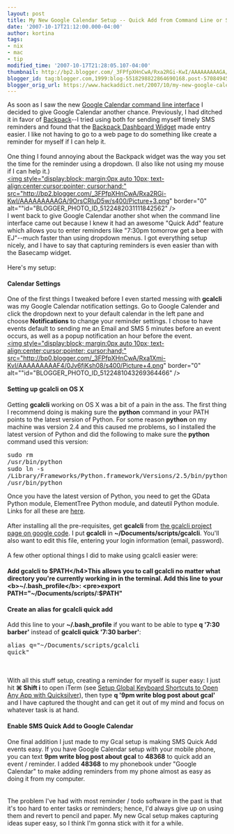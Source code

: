 ```yaml
---
layout: post
title: My New Google Calendar Setup -- Quick Add from Command Line or SMS
date: '2007-10-17T21:12:00.000-04:00'
author: kortina
tags:
- nix
- mac
- tip
modified_time: '2007-10-17T21:28:05.107-04:00'
thumbnail: http://bp2.blogger.com/_3FPfpXHnCwA/Rxa2RGi-KwI/AAAAAAAAAGA/9OrsCRIuD5w/s72-c/Picture+3.png
blogger_id: tag:blogger.com,1999:blog-5518298822864690168.post-570849457066673987
blogger_orig_url: https://www.hackaddict.net/2007/10/my-new-google-calendar-setup-quick-add.html
---
```


As soon as I saw the new <a href="http://code.google.com/p/gcalcli/" title="gcalcli - Google Code">Google Calendar command line interface</a> I decided to give Google Calendar another chance.  Previously, I had ditched it in favor of <a href="http://www.backpackit.com/" title="Get organized and stay organized: Backpack">Backpack</a>--I tried using both for sending myself timely SMS reminders and found that the <a href="http://www.apple.com/downloads/dashboard/business/backpack.html" title="Apple - Downloads - Dashboard Widgets - Backpack">Backpack Dashboard Widget</a> made entry easier.  I like not having to go to a web page to do something like create a reminder for myself if I can help it.<br /><br />One thing I found annoying about the Backpack widget was the way you set the time for the reminder using a dropdown. (I also like not using my mouse if I can help it.)<br /><a onblur="try {parent.deselectBloggerImageGracefully();} catch(e) {}" href="http://bp2.blogger.com/_3FPfpXHnCwA/Rxa2RGi-KwI/AAAAAAAAAGA/9OrsCRIuD5w/s1600-h/Picture+3.png"><img style="display:block; margin:0px auto 10px; text-align:center;cursor:pointer; cursor:hand;" src="http://bp2.blogger.com/_3FPfpXHnCwA/Rxa2RGi-KwI/AAAAAAAAAGA/9OrsCRIuD5w/s400/Picture+3.png" border="0" alt=""id="BLOGGER_PHOTO_ID_5122482031111842562" /></a><br />I went back to give Google Calendar another shot when the command line interface came out because I knew it had an awesome "Quick Add" feature which allows you to enter reminders like "7:30pm tomorrow get a beer with EJ"--much faster than using dropdown menus.  I got everything setup nicely, and I have to say that capturing reminders is even easier than with the Basecamp widget.<br /><br />Here's my setup:<h4>Calendar Settings</h4>One of the first things I tweaked before I even started messing with <b>gcalcli</b> was my Google Calendar notification settings.  Go to Google Calender and click the dropdown next to your default calendar in the left pane and choose <b>Notifications</b> to change your reminder settings.  I chose to have events default to sending me an Email and SMS 5 minutes before an event occurs, as well as a popup notification an hour before the event.<br /><a onblur="try {parent.deselectBloggerImageGracefully();} catch(e) {}" href="http://bp0.blogger.com/_3FPfpXHnCwA/Rxa1Xmi-KvI/AAAAAAAAAF4/0Jv6fjKsh08/s1600-h/Picture+4.png"><img style="display:block; margin:0px auto 10px; text-align:center;cursor:pointer; cursor:hand;" src="http://bp0.blogger.com/_3FPfpXHnCwA/Rxa1Xmi-KvI/AAAAAAAAAF4/0Jv6fjKsh08/s400/Picture+4.png" border="0" alt=""id="BLOGGER_PHOTO_ID_5122481043269364466" /></a><h4>Setting up gcalcli on OS X</h4>Getting <b>gcalcli</b> working on OS X was a bit of a pain in the ass.  The first thing I recommend doing is making sure the <b>python</b> command in your PATH points to the latest version of Python.  For some reason <b>python</b> on my machine was version 2.4 and this caused me problems, so I installed the latest version of Python and did the following to make sure the <b>python</b> command used this version:<pre>sudo rm /usr/bin/python<br />sudo ln -s /Library/Frameworks/Python.framework/Versions/2.5/bin/python /usr/bin/python</pre>Once you have the latest version of Python, you need to get the GData Python module, ElementTree Python module, and dateutil Python module.  Links for all these are <a href="http://code.google.com/p/gcalcli/" title="gcalcli - Google Code">here</a>.<br /><br />After installing all the pre-requisites, get <b>gcalcli</b> from <a href="http://code.google.com/p/gcalcli/downloads/list" title="gcalcli - Google Code">the gcalcli project page on google code</a>.  I put <b>gcalcli</b> in <b>~/Documents/scripts/gcalcli</b>.  You'll also want to edit this file, entering your login information (email, password).<br /><br />A few other optional things I did to make using gcalcli easier were:<br /><h4>Add gcalcli to $PATH</h4>This allows you to call gcalcli no matter what directory you're currently working in in the terminal.  Add this line to your <b>~/.bash_profile</b>: <pre>export PATH="~/Documents/scripts/:$PATH"</pre><h4>Create an alias for gcalcli quick add</h4>Add this line to your <b>~/.bash_profile</b> if you want to be able to type <b>q '7:30 barber'</b> instead of <b>gcalcli quick '7:30 barber'</b>: <pre>alias q="~/Documents/scripts/gcalcli quick"</pre><br /><br />With all this stuff setup, creating a reminder for myself is super easy: I just hit <b>&#8984; Shift i</b> to open iTerm (see <a href="http://hackaddict.blogspot.com/search?q=trigger" title="hackaddict.net: Search results for trigger">Setup Global Keyboard Shortcuts to Open Any App with Quicksilver</a>), then type <b>q '9pm write blog post about gcal'</b> and I have captured the thought and can get it out of my mind and focus on whatever task is at hand.<h4>Enable SMS Quick Add to Google Calendar</h4>One final addition I just made to my Gcal setup is making SMS Quick Add events easy.  If you have Google Calendar setup with your mobile phone, you can text <b>9pm write blog post about gcal</b> to <b>48368</b> to quick add an event / reminder.  I added <b>48368</b> to my phonebook under "Google Calendar" to make adding reminders from my phone almost as easy as doing it from my computer.<br /><br /><br />The problem I've had with most reminder / todo software in the past is that it's too hard to enter tasks or reminders; hence, I'd always give up on using them and revert to pencil and paper.  My new Gcal setup makes capturing ideas super easy, so I think I'm gonna stick with it for a while.
